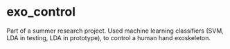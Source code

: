 exo_control
===========

Part of a summer research project. Used machine learning classifiers (SVM, LDA in testing, LDA in prototype), to control a human hand exoskeleton.
